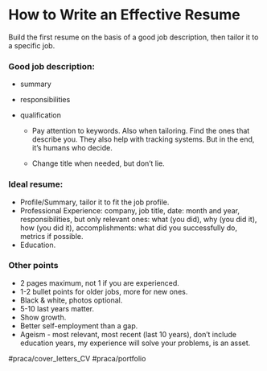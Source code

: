 # How to Write an Effective Resume
Build the first resume on the basis of a good job description, then tailor it to a specific job.

### Good job description:
* summary
* responsibilities
* qualification

	* Pay attention to keywords. Also when tailoring. Find the ones that describe you. They also help with tracking systems. But in the end, it’s humans who decide.

	* Change title when needed, but don’t lie.

### Ideal resume:
* Profile/Summary, tailor it to fit the job profile.
* Professional Experience: company, job title, date: month and year, responsibilities, but only relevant ones: what (you did), why (you did it), how (you did it), accomplishments: what did you successfully do, metrics if possible.
* Education.

### Other points
* 2 pages maximum, not 1 if you are experienced.
* 1-2 bullet points for older jobs, more for new ones.
* Black & white, photos optional.
* 5-10 last years matter.
* Show growth.
* Better self-employment than a gap.
* Ageism - most relevant, most recent (last 10 years), don’t include education years, my experience will solve your problems, is an asset.


 #praca/cover_letters_CV #praca/portfolio